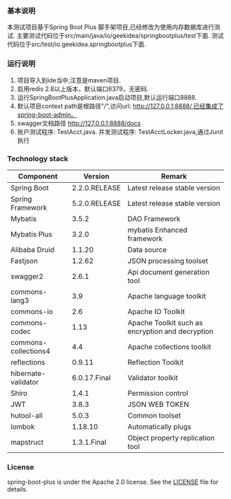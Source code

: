 ### 基本说明
本测试项目基于Spring Boot Plus 脚手架项目,已经修改为使用内存数据库进行测试.
主要测试代码位于src/main/java/io/geekidea/springbootplus/test下面.
测试代码位于src/test/io.geekidea.springbootplus下面.
### 运行说明
1. 项目导入到ide当中,注意是maven项目.  
2. 启用redis 2.8以上版本，默认端口6379，无密码.  
3. 运行SpringBootPlusApplication.java启动项目,默认运行端口8888.  
4. 默认项目context path是根路径"/",访问url: http://127.0.0.1:8888/,已经集成了spring-boot-admin。  
5. swagger文档路径 http://127.0.0.1:8888/docs
6. 账户测试程序: TestAcct.java. 并发测试程序: TestAcctLocker.java,通过Junit执行

### Technology stack
Component| Version |  Remark
-|-|-
Spring Boot | 2.2.0.RELEASE | Latest release stable version |
Spring Framework | 5.2.0.RELEASE | Latest release stable version |
Mybatis | 3.5.2 | DAO Framework |
Mybatis Plus | 3.2.0 | mybatis Enhanced framework |
Alibaba Druid | 1.1.20 | Data source |
Fastjson | 1.2.62 | JSON processing toolset |
swagger2 | 2.6.1 | Api document generation tool |
commons-lang3 | 3.9 | Apache language toolkit |
commons-io | 2.6 | Apache IO Toolkit |
commons-codec | 1.13 | Apache Toolkit such as encryption and decryption |
commons-collections4 | 4.4 | Apache collections toolkit |
reflections | 0.9.11 | Reflection Toolkit  |
hibernate-validator | 6.0.17.Final | Validator toolkit |
Shiro | 1.4.1 | Permission control |
JWT | 3.8.3 | JSON WEB TOKEN |
hutool-all | 5.0.3 | Common toolset |
lombok | 1.18.10 | Automatically plugs |
mapstruct | 1.3.1.Final | Object property replication tool |

### License
spring-boot-plus is under the Apache 2.0 license. See the [LICENSE](https://github.com/geekidea/spring-boot-plus/blob/master/LICENSE) file for details.

